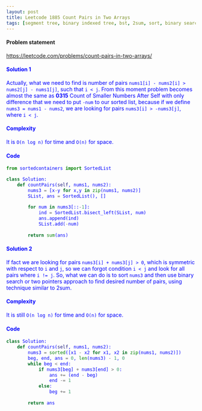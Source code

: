 ```yaml
---
layout: post
title: Leetcode 1885 Count Pairs in Two Arrays
tags: [segment tree, binary indexed tree, bst, 2sum, sort, binary search]
---
```


#### Problem statement

<a href="https://leetcode.com/problems/count-pairs-in-two-arrays/"> <font color = blue>https://leetcode.com/problems/count-pairs-in-two-arrays/

#### Solution 1
Actually, what we need to find is number of pairs `nums1[i] - nums2[i] > nums2[j] - nums1[j]`, such that `i < j`. From this moment problem becomes almost the same as **0315** Count of Smaller Numbers After Self with only difference that we need to put `-num` to our sorted list, because if we define `nums3 = nums1 - nums2`, we are looking for pairs `nums3[i] > -nums3[j]`, where `i < j`.

#### Complexity
It is `O(n log n)` for time and `O(n)` for space.

#### Code
```python
from sortedcontainers import SortedList

class Solution:
    def countPairs(self, nums1, nums2):
        nums3 = [x-y for x,y in zip(nums1, nums2)]
        SList, ans = SortedList(), []
        
        for num in nums3[::-1]:
            ind = SortedList.bisect_left(SList, num)
            ans.append(ind)
            SList.add(-num)
            
        return sum(ans)
```

#### Solution 2
If fact we are looking for pairs `nums3[i] + nums3[j] > 0`, which is symmetric with respect to `i` and `j`, so we can forgot condition `i < j` and look for all pairs where `i != j`. So, what we can do is to sort `nums3` and then use binary search or two pointers approach to find desired number of pairs, using technique similar to 2sum.

#### Complexity
It is still `O(n log n)` for time and `O(n)` for space.

#### Code
```python
class Solution:
    def countPairs(self, nums1, nums2):
        nums3 = sorted([x1 - x2 for x1, x2 in zip(nums1, nums2)])
        beg, end, ans = 0, len(nums3) - 1, 0
        while beg < end:
            if nums3[beg] + nums3[end] > 0:
                ans += (end - beg)
                end -= 1
            else:
                beg += 1
        
        return ans
```

